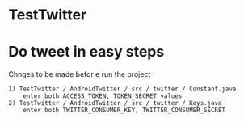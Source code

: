 TestTwitter
===========

Do tweet in easy steps
======================

Chnges to be made befor e run the project

	1) TestTwitter / AndroidTwitter / src / twitter / Constant.java
		enter both ACCESS_TOKEN, TOKEN_SECRET values
	2) TestTwitter / AndroidTwitter / src / twitter / Keys.java
		enter both TWITTER_CONSUMER_KEY, TWITTER_CONSUMER_SECRET